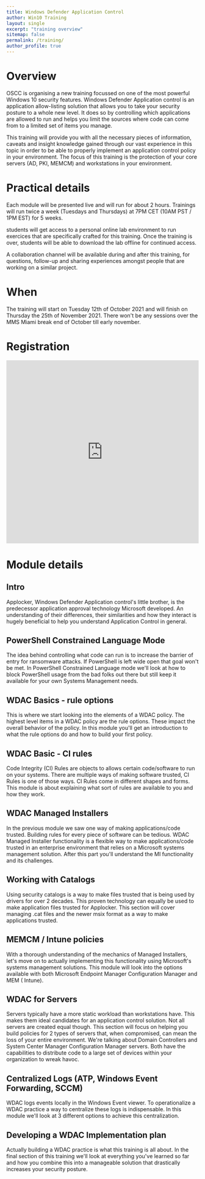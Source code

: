 ```yaml
---
title: Windows Defender Application Control
author: Win10 Training 
layout: single
excerpt: "training overview"
sitemap: false
permalink: /training/
author_profile: true
---
```


# Overview #
OSCC is organising a new training focussed on one of the most powerful Windows 10 security features. Windows Defender Application control is an application allow-listing solution that allows you to take your security posture to a whole new level. It does so by controlling which applications are allowed to run and helps you limit the sources where code can come from to a limited set of items you manage. 

This training will provide you with all the necessary pieces of information, caveats and insight knowledge gained through our vast experience in this topic in order to be able to properly implement an application control policy in your environment.  The focus of this training is the protection of your core servers (AD, PKI, MEMCM) and workstations in your environment. 

# Practical details #
Each module will be presented live and will run for about 2 hours. Trainings will run twice a week (Tuesdays and Thursdays) at 7PM CET (10AM PST / 1PM EST) for 5 weeks.

students will get access to a personal online lab environment to run exercices that are specifically crafted for this training. Once the training is over, students will be able to download the lab offline for continued access.

A collaboration channel will be available during and after this training, for questions, follow-up and sharing experiences amongst people that are working on a similar project.

# When #
The training will start on Tuesday 12th of October 2021 and will finish on Thursday the 25th of November 2021.
There won't be any sessions over the MMS Miami break end of October till early november.

# Registration # 

<iframe width="640px" height= "480px" src= "https://forms.office.com/Pages/ResponsePage.aspx?id=2ona4-q3REiP6_rVRfcdbM9Y59aORShCv4KDmN_di6lUQ0hRSFRUTlRXSzZTVVcxSTRURFdVN05STC4u&embed=true" frameborder= "0" marginwidth= "0" marginheight= "0" style= "border: none; max-width:100%; max-height:100vh" allowfullscreen webkitallowfullscreen mozallowfullscreen msallowfullscreen> </iframe>

# Module details #
## Intro ##

Applocker, Windows Defender Application control's little brother, is the predecessor application approval technology Microsoft developed. An understanding of their differences, their  similarities and how they interact is hugely beneficial to help you understand Application Control in general.

## PowerShell Constrained Language Mode ##

The idea behind controlling what code can run is to increase the barrier of entry for ransomware attacks. If PowerShell is left wide open that goal won't be met. In PowerShell Constrained Language mode we'll look at how to block PowerShell usage from the bad folks out there but still keep it available for your own Systems Management needs.

## WDAC Basics - rule options ##

This is where we start looking into the elements of a WDAC policy. The highest level items in a WDAC policy are the rule options. These impact the overall behavior of the policy. In this module you'll get an introduction to what the rule options do and how to build your first policy.

## WDAC Basic - CI rules ##

Code Integrity (CI) Rules are objects to allows certain code/software to run on your systems. There are multiple ways of making software trusted, CI Rules is one of those ways. CI Rules come in different shapes and forms. This module is about explaining what sort of rules are available to you and how they work.

## WDAC Managed Installers ##

In the previous module we saw one way of making applications/code trusted. Building rules for every piece of software can be tedious. WDAC Managed Installer functionality is a flexible way to make applications/code trusted in an enterprise environment that relies on a Microsoft systems management solution. After this part you'll understand the MI functionality and its challenges.

## Working with Catalogs ##
Using security catalogs is a way to make files trusted that is being used by drivers for over 2 decades. This proven technology can equally be used to make application files trusted for Applocker. This section will cover managing .cat files and the newer msix format as a way to make applications trusted.

## MEMCM / Intune policies ##

With a thorough understanding of the mechanics of Managed Installers, let's move on to actually implementing this functionality using Microsoft's systems management solutions. This module will look into the options available with both Microsoft Endpoint Manager Configuration Manager and MEM ( Intune).

## WDAC for Servers ##

Servers typically have a more static workload than workstations have. This makes them ideal candidates for an application control solution. Not all servers are created equal though. This section will focus on helping you build policies for 2 types of servers that, when compromised, can mean the loss of your entire environment. We're talking about Domain Controllers and System Center Manager Configuration Manager servers. Both have the capabilities to distribute code to a large set of devices within your organization to wreak havoc.

## Centralized Logs (ATP, Windows Event Forwarding, SCCM) ##

WDAC logs events locally in the Windows Event viewer. To operationalize a WDAC practice a way to centralize these logs is indispensable. In this module we'll look at 3 different options to achieve this centralization.

## Developing a WDAC Implementation plan ##

Actually building a WDAC practice is what this training is all about. In the final section of this training we'll look at everything you've learned so far and how you combine this into a manageable solution that drastically increases your security posture.